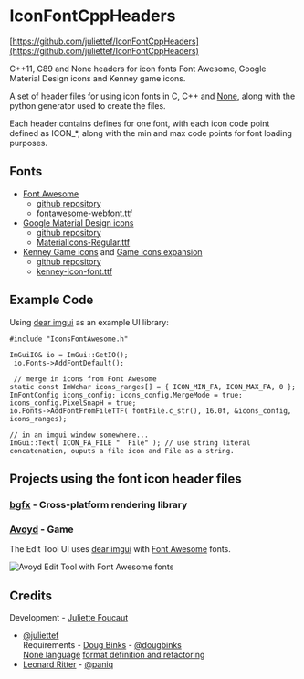 # IconFontCppHeaders

[https://github.com/juliettef/IconFontCppHeaders](https://github.com/juliettef/IconFontCppHeaders)

C++11, C89 and None headers for icon fonts Font Awesome, Google Material Design icons and Kenney game icons.

A set of header files for using icon fonts in C, C++ and [None](https://bitbucket.org/duangle/nonelang/src), along with
the python generator used to create the files.

Each header contains defines for one font, with each icon code point defined as ICON_*, along with the min and max code
points for font loading purposes.

## Fonts

* [Font Awesome](http://fontawesome.io/)
    * [github repository](https://github.com/FortAwesome/Font-Awesome/)
    * [fontawesome-webfont.ttf](https://github.com/FortAwesome/Font-Awesome/blob/master/fonts/fontawesome-webfont.ttf)
* [Google Material Design icons](https://design.google.com/icons/)
    * [github repository](https://github.com/google/material-design-icons/)
    * [MaterialIcons-Regular.ttf](https://github.com/google/material-design-icons/blob/master/iconfont/MaterialIcons-Regular.ttf)
* [Kenney Game icons](http://kenney.nl/assets/game-icons)
  and [Game icons expansion](http://kenney.nl/assets/game-icons-expansion)
    * [github repository](https://github.com/SamBrishes/kenney-icon-font)
    * [kenney-icon-font.ttf](https://github.com/SamBrishes/kenney-icon-font/blob/master/fonts/kenney-icon-font.ttf)

## Example Code

Using [dear imgui](https://github.com/ocornut/imgui) as an example UI library:

    #include "IconsFontAwesome.h"
    
    ImGuiIO& io = ImGui::GetIO();
     io.Fonts->AddFontDefault();
     
     // merge in icons from Font Awesome
    static const ImWchar icons_ranges[] = { ICON_MIN_FA, ICON_MAX_FA, 0 };
    ImFontConfig icons_config; icons_config.MergeMode = true; icons_config.PixelSnapH = true;
    io.Fonts->AddFontFromFileTTF( fontFile.c_str(), 16.0f, &icons_config, icons_ranges);
    
    // in an imgui window somewhere...
    ImGui::Text( ICON_FA_FILE "  File" ); // use string literal concatenation, ouputs a file icon and File as a string.

## Projects using the font icon header files

### [bgfx](https://github.com/bkaradzic/bgfx) - Cross-platform rendering library

### [Avoyd](http://www.avoyd.com) - Game

The Edit Tool UI uses [dear imgui](https://github.com/ocornut/imgui) with [Font Awesome](http://fontawesome.io/) fonts.

![Avoyd Edit Tool with Font Awesome fonts](https://www.enkisoftware.com/images/2017-02-22_Avoyd_Editor_UI_ImGui_Font_Awesome.png)

## Credits

Development - [Juliette Foucaut](http://www.enkisoftware.com/about.html#juliette)
- [@juliettef](https://github.com/juliettef)  
Requirements - [Doug Binks](http://www.enkisoftware.com/about.html#doug) - [@dougbinks](https://github.com/dougbinks)  
[None language](https://bitbucket.org/duangle/nonelang/src) [format definition and refactoring](https://gist.github.com/paniq/4a734e9d8e86a2373b5bc4ca719855ec)
- [Leonard Ritter](http://www.leonard-ritter.com/) - [@paniq](https://github.com/paniq) 
